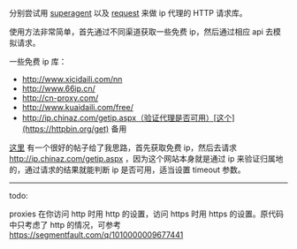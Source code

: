 分别尝试用 [superagent](/proxy/superagent-proxy.js) 以及 [request](/proxy/request-proxy.js) 来做 ip 代理的 HTTP 请求库。

使用方法非常简单，首先通过不同渠道获取一些免费 ip，然后通过相应 api 去模拟请求。

一些免费 ip 库：

- http://www.xicidaili.com/nn
- http://www.66ip.cn/
- http://cn-proxy.com/
- http://www.kuaidaili.com/free/
- http://ip.chinaz.com/getip.aspx（验证代理是否可用）[这个](https://httpbin.org/get) 备用

[这里](https://segmentfault.com/q/1010000008196143/a-1020000008200295) 有一个很好的帖子给了我思路，首先获取免费 ip，然后去请求 http://ip.chinaz.com/getip.aspx ，因为这个网站本身就是通过 ip 来验证归属地的，通过请求的结果就能判断 ip 是否可用，适当设置 timeout 参数。

---

todo:

proxies 在你访问 http 时用 http 的设置，访问 https 时用 https 的设置。原代码中只考虑了 http 的情况，可参考 <https://segmentfault.com/q/1010000009677441>
